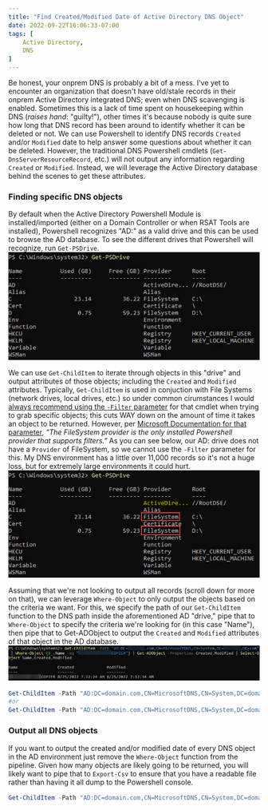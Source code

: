 ```yaml
---
title: "Find Created/Modified Date of Active Directory DNS Object"
date: 2022-09-22T16:06:33-07:00
tags: [
    Active Directory,
    DNS
]
---
```


Be honest, your onprem DNS is probably a bit of a mess. I've yet to encounter an organization that doesn't have old/stale records in their onprem Active Directory integrated DNS; even when DNS scavenging is enabled. Sometimes this is a lack of time spent on housekeeping within DNS (*raises hand*: "guilty!"), other times it's because nobody is quite sure how long that DNS record has been around to identify whether it can be deleted or not. We can use Powershell to identify DNS records `Created` and/or `Modified` date to help answer some questions about whether it can be deleted. However, the traditional DNS Powershell cmdlets (`Get-DnsServerResourceRecord`, etc.) will not output any information regarding `Created` or `Modified`. Instead, we will leverage the Active Directory database behind the scenes to get these attributes.

### Finding specific DNS objects
By default when the Active Directory Powershell Module is installed/imported (either on a Domain Controller or when RSAT Tools are installed), Powershell recognizes "AD:" as a valid drive and this can be used to browse the AD database. To see the different drives that Powershell will recognize, run `Get-PSDrive`.  
![](get-psdrive.png)

We can use `Get-ChildItem` to iterate through objects in this "drive" and output attributes of those objects; including the `Created` and `Modified` attributes. Typically, `Get-ChildItem` is used in conjuction with File Systems (network drives, local drives, etc.) so under common cirumstances I would [always recommend using the `-Filter` parameter](/post/improve-powershell-runtimes-using-filter-parameter/) for that cmdlet when trying to grab specific objects; this cuts WAY down on the amount of time it takes an object to be returned. However, per [Microsoft Documentation for that parameter](https://learn.microsoft.com/en-us/powershell/module/microsoft.powershell.management/get-childitem?view=powershell-7.2#-filter), *"The FileSystem provider is the only installed Powershell provider that supports filters."* As you can see below, our AD: drive does not have a `Provider` of FileSystem, so we cannot use the `-Filter` parameter for this. My DNS environment has a little over 11,000 records so it's not a huge loss, but for extremely large environments it could hurt.
![](get-psdrive-filesystem.png)

Assuming that we're not looking to output all records (scroll down for more on that), we can leverage `Where-Object` to only output the objects based on the criteria we want. For this, we specify the path of our `Get-ChildItem` function to the DNS path inside the aforementioned AD "drive," pipe that to `Where-Object` to specify the criteria we're looking for (in this case "Name"), then pipe that to Get-ADObject to output the `Created` and `Modified` attributes of that object in the AD database.  
![](where-object.png)
```powershell
Get-ChildItem -Path "AD:DC=domain.com,CN=MicrosoftDNS,CN=System,DC=domain,DC=com" | Where-Object {$_.Name -eq "<record name>"} | Get-ADObject -Properties Created,Modified | Select-Object Name,Created,Modified
#or
Get-ChildItem -Path "AD:DC=domain.com,CN=MicrosoftDNS,CN=System,DC=domain,DC=com" | Where-Object {$_.Name -like "*<keyword>*"} | Get-ADObject -Properties Created,Modified | Select-Object Name,Created,Modified
```

### Output all DNS objects
If you want to output the created and/or modified date of every DNS object in the AD environment just remove the `Where-Object` function from the pipeline. Given how many objects are likely going to be returned, you will likely want to pipe that to `Export-Csv` to ensure that you have a readable file rather than having it all dump to the Powershell console.
```powershell
Get-ChildItem -Path "AD:DC=domain.com,CN=MicrosoftDNS,CN=System,DC=domain,DC=com" | Get-ADObject -Properties Created,Modified | Select-Object Name,Created,Modified | Export-Csv -Path $env:USERPROFILE\Downloads\AD_DNS.csv -NoTypeInformation
```